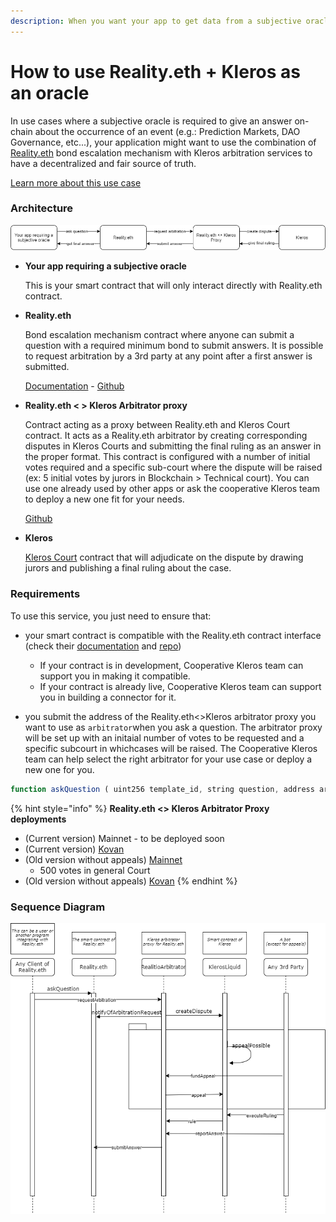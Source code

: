 ```yaml
---
description: When you want your app to get data from a subjective oracle
---
```


# How to use Reality.eth + Kleros as an oracle

In use cases where a subjective oracle is required to give an answer on-chain about the occurrence of an event \(e.g.: Prediction Markets, DAO Governance, etc...\), your application might want to use the combination of [Reality.eth](https://reality.eth.link/) bond escalation mechanism with Kleros arbitration services to have a decentralized and fair source of truth.

[Learn more about this use case](https://kleros.gitbook.io/docs/products/oracle)

### Architecture

![High-level architecture overview of an app using Reality.eth + Kleros as an oracle](../../.gitbook/assets/untitled-diagram-2-.png)

* **Your app requiring a subjective oracle**

  This is your smart contract that will only interact directly with Reality.eth contract.

* **Reality.eth**

  Bond escalation mechanism contract where anyone can submit a question with a required minimum bond to submit answers. It is possible to request arbitration by a 3rd party at any point after a first answer is submitted.

  [Documentation](https://reality.eth.link/app/docs/html) - [Github](https://github.com/realitio/realitio-contracts/tree/master/truffle/contracts)

* **Reality.eth &lt; &gt; Kleros Arbitrator proxy**

  Contract acting as a proxy between Reality.eth and Kleros Court contract. It acts as a Reality.eth arbitrator by creating corresponding disputes in Kleros Courts and submitting the final ruling as an answer in the proper format. This contract is configured with a number of initial votes required and a specific sub-court where the dispute will be raised \(ex: 5 initial votes by jurors in Blockchain &gt; Technical court\). You can use one already used by other apps or ask the cooperative Kleros team to deploy a new one fit for your needs.

  [Github](https://github.com/kleros/realitio-arbitrator-with-appeals)

* **Kleros**

  [Kleros Court](https://kleros.gitbook.io/docs/products/court) contract that will adjudicate on the dispute by drawing jurors and publishing a final ruling about the case.

### Requirements

To use this service, you just need to ensure that:

* your smart contract is compatible with the Reality.eth contract interface \(check their [documentation](https://reality.eth.link/app/docs/html/contracts.html) and [repo](https://github.com/realitio/realitio-contracts/tree/master/truffle/contracts)\)

  * If your contract is in development, Cooperative Kleros team can support you in making it compatible.
  * If your contract is already live, Cooperative Kleros team can support you in building a connector for it.

* you submit the address of the Reality.eth&lt;&gt;Kleros arbitrator proxy you want to use as `arbitrator`when you ask a question. The arbitrator proxy will be set up with an initaial number of votes to be requested and a specific subcourt in whichcases will be raised. The Cooperative Kleros team can help select the right arbitrator for your use case or deploy a new one for you.

```typescript
function askQuestion ( uint256 template_id, string question, address arbitrator, uint32 timeout, uint32 opening_ts, uint256 nonce ) external payable returns ( bytes32 );
```

{% hint style="info" %}
**Reality.eth &lt;&gt; Kleros Arbitrator Proxy deployments**

* \(Current version\) Mainnet - to be deployed soon
* \(Current version\) [Kovan](https://kovan.etherscan.io/address/0xDEd12537dA82C1019b3CA1714A5d58B7c5c19A04)
* \(Old version without appeals\) [Mainnet](https://etherscan.io/address/0xd47f72a2d1d0E91b0Ec5e5f5d02B2dc26d00A14D)
  * 500 votes in general Court
* \(Old version without appeals\)  [Kovan](https://kovan.etherscan.io/address/0xa6ead513d05347138184324392d8ceb24c116118)
{% endhint %}

### Sequence Diagram

![](../../.gitbook/assets/kleros-reality.png)

